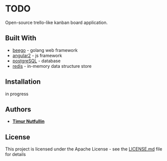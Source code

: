# TODO
Open-source trello-like kanban board application.

## Built With

* [beego][beego] - golang web framework
* [angular2][angular2] - js framework
* [postgreSQL][postgreSQL] - database
* [redis][redis] - in-memory data structure store

## Installation

in progress

## Authors

* [**Timur Nutfullin**][notfoolen]

## License

This project is licensed under the Apache License - see the [LICENSE.md][license] file for details

[//]: #

[angular2]: <https://angular.io>
[beego]: <https://beego.me>
[redis]: <http://redis.io>
[postgreSQL]: <https://www.postgresql.org>
[notfoolen]: <https://notfoolen.ru>
[license]: <https://github.com/notfoolen/todo/license.md>

